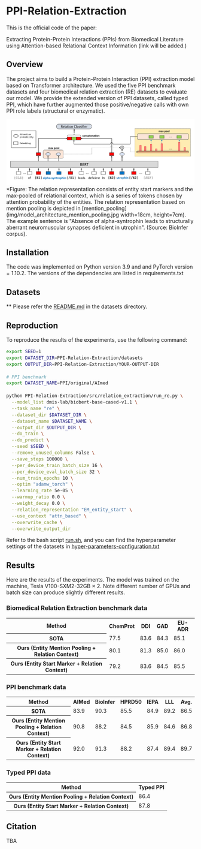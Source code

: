 # PPI-Relation-Extraction
This is the official code of the paper:

Extracting Protein-Protein Interactions (PPIs) from Biomedical Literature using Attention-based Relational Context Information (link will be added.)

## Overview
The project aims to build a Protein-Protein Interaction (PPI) extraction model based on Transformer architecture. 
We used the five PPI benchmark datasets and four biomedical relation extraction (RE) datasets to evaluate our model.
We provide the extended version of PPI datasets, called typed PPI, which have further augmented those positive/negative calls with own PPI role labels (structural or enzymatic). <br/>

![PPI_RE_architecture](img/model_architecture_entity_start.jpg)
*Figure: The relation representation consists of entity start markers and the max-pooled of relational context, which is a series of tokens chosen by attention probability of the entities. The relation representation based on mention pooling is depicted in [mention_pooling](img/model_architecture_mention_pooling.jpg width=18cm, height=7cm). The example sentence is "Absence of alpha-syntrophin leads to structurally aberrant neuromuscular synapses deficient in utrophin". (Source: BioInfer corpus).


## Installation
The code was implemented on Python version 3.9 and and PyTorch version = 1.10.2. The versions of the dependencies are listed in requirements.txt

## Datasets
** Please refer the [README.md](datasets/README.md) in the datasets directory.


## Reproduction
To reproduce the results of the experiments, use the following command:

```bash
export SEED=1
export DATASET_DIR=PPI-Relation-Extraction/datasets
export OUTPUT_DIR=PPI-Relation-Extraction/YOUR-OUTPUT-DIR

# PPI benchmark
export DATASET_NAME=PPI/original/AImed
			
python PPI-Relation-Extraction/src/relation_extraction/run_re.py \
  --model_list dmis-lab/biobert-base-cased-v1.1 \
  --task_name "re" \
  --dataset_dir $DATASET_DIR \
  --dataset_name $DATASET_NAME \
  --output_dir $OUTPUT_DIR \
  --do_train \
  --do_predict \
  --seed $SEED \
  --remove_unused_columns False \
  --save_steps 100000 \
  --per_device_train_batch_size 16 \
  --per_device_eval_batch_size 32 \
  --num_train_epochs 10 \
  --optim "adamw_torch" \
  --learning_rate 5e-05 \
  --warmup_ratio 0.0 \
  --weight_decay 0.0 \
  --relation_representation "EM_entity_start" \
  --use_context "attn_based" \
  --overwrite_cache \
  --overwrite_output_dir
```

Refer to the bash script [run.sh](script/run.sh), and you can find the hyperparameter settings of the datasets in [hyper-parameters-configuration.txt](config/hyper-parameters-configuration.txt)

## Results
Here are the results of the experiments. The model was trained on the machine, Tesla V100-SXM2-32GB × 2. Note different number of GPUs and batch size can produce slightly different results.


### Biomedical Relation Extraction benchmark data ###
   
<table>
    <tr>
        <th>Method</th>
        <th>ChemProt</th>
        <th>DDI</th>
        <th>GAD</th>
        <th>EU-ADR</th>
    </tr>
	<tr>
        <th>SOTA</th>
        <td>77.5</td>
        <td>83.6</td>
        <td>84.3</td>
        <td>85.1</td>
    </tr>
    <tr>
        <th>Ours (Entity Mention Pooling + Relation Context)</th>
        <td>80.1</td>
        <td>81.3</td>
        <td>85.0</td>
        <td>86.0</td>
    </tr>
    <tr>
        <th>Ours (Entity Start Marker + Relation Context)</th>
        <td>79.2</td>
        <td>83.6</td>
        <td>84.5</td>
        <td>85.5</td>
    </tr>
</table>

### PPI benchmark data ###
     
<table>
    <tr>
        <th>Method</th>
        <th>AIMed</th>
        <th>BioInfer</th>
        <th>HPRD50</th>
        <th>IEPA</th>
		<th>LLL</th>
		<th>Avg.</th>
    </tr>
	<tr>
        <th>SOTA</th>
        <td>83.9</td>
        <td>90.3</td>
        <td>85.5</td>
        <td>84.9</td>
		<td>89.2</td>
        <td>86.5</td>
    </tr>
    <tr>
        <th>Ours (Entity Mention Pooling + Relation Context)</th>
        <td>90.8</td>
        <td>88.2</td>
        <td>84.5</td>
        <td>85.9</td>
		<td>84.6</td>
        <td>86.8</td>
    </tr>
    <tr>
        <th>Ours (Entity Start Marker + Relation Context)</th>
        <td>92.0</td>
        <td>91.3</td>
        <td>88.2</td>
        <td>87.4</td>
		<td>89.4</td>
        <td>89.7</td>
    </tr>
</table>

### Typed PPI data ###

<table>
    <tr>
        <th>Method</th>
        <th>Typed PPI</th>
    </tr>
    <tr>
        <th>Ours (Entity Mention Pooling + Relation Context)</th>
        <td>86.4</td>
    </tr>
    <tr>
        <th>Ours (Entity Start Marker + Relation Context)</th>
        <td>87.8</td>
    </tr>
</table>


## Citation
TBA

<!-- reference from NBFNet
```bibtex
@article{zhu2021neural,
  title={Neural bellman-ford networks: A general graph neural network framework for link prediction},
  author={Zhu, Zhaocheng and Zhang, Zuobai and Xhonneux, Louis-Pascal and Tang, Jian},
  journal={Advances in Neural Information Processing Systems},
  volume={34},
  year={2021}
}
```
-->

<!--
### Prerequisites
Install the following packages.

* HuggingFace Transformers (https://github.com/huggingface/transformers)
* Scikit-learn (https://scikit-learn.org)

## License
This project is licensed under the MIT License - see the [LICENSE.md](LICENSE.md) file for details

## Acknowledgments
* This work has been authored by employees of Brookhaven Science Associates, LLC operated under Contract No. DESC0012704. The authors gratefully acknowledge the funding support from the Brookhaven National Laboratory under the Laboratory Directed Research and Development 18-05 FY 18-20.
-->